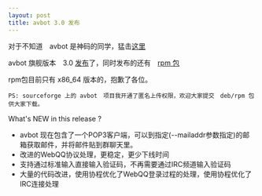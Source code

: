 ```yaml
---
layout: post
title: avbot 3.0 发布
---
```


对于不知道　avbot 是神码的同学，猛击[这里](http://qqbot.avplayer.org)

avbot 旗舰版本　3.0 [发布](https://github.com/avplayer/avbot/tarball/v3.0)了，同时发布的还有　[rpm 包](https://sourceforge.net/projects/avbot/files/rpm/)

rpm包目前只有 x86_64 版本的，抱歉了各位。

    PS: sourceforge 上的 avbot　项目我开通了匿名上传权限，欢迎大家提交　deb/rpm 包供大家下载。

What's NEW in this release ?

* avbot 现在包含了一个POP3客户端，可以到指定(--mailaddr参数指定)的邮箱获取邮件，并将邮件贴到群聊天里。
* 改进的WebQQ协议处理，更稳定，更少下线时间
* 支持通过标准输入直接输入验证码，不再需要通过IRC频道输入验证码
* 大量的代码改进，使用协程优化了WebQQ登录过程的处理，使用协程优化了IRC连接处理

